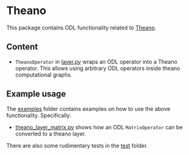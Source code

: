 # Theano

This package contains ODL functionality related to [Theano](http://www.deeplearning.net/software/theano/).

## Content

* `TheanoOperator` in [layer.py](layer.py) wraps an ODL operator into a Theano operator.
  This allows using arbitrary ODL operators inside theano computational graphs.

## Example usage

The [examples](examples) folder contains examples on how to use the above functionality.
Specifically:

* [theano_layer_matrix.py](examples/theano_layer_matrix.py) shows how an ODL `MatrixOperator` can be converted to a theano layer.

There are also some rudimentary tests in the [test](test) folder.